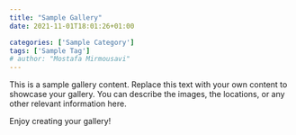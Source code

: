 ```yaml
---
title: "Sample Gallery"
date: 2021-11-01T18:01:26+01:00

categories: ['Sample Category']
tags: ['Sample Tag']
# author: "Mostafa Mirmousavi"
---
```

This is a sample gallery content. Replace this text with your own content to showcase your gallery. You can describe the images, the locations, or any other relevant information here.

Enjoy creating your gallery!
